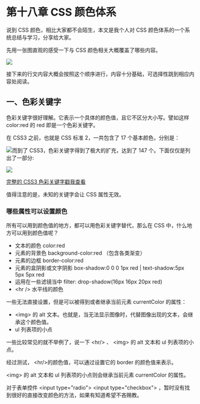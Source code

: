 # 第十八章 CSS 颜色体系

说到 CSS 颜色，相比大家都不会陌生，本文是我个人对 CSS 颜色体系的一个系统总结与学习，分享给大家。

先用一张图直观的感受一下与 CSS 颜色相关大概覆盖了哪些内容。

![](http://images2015.cnblogs.com/blog/608782/201606/608782-20160628102556546-1962104922.png)

接下来的行文内容大概会按照这个顺序进行，内容十分基础，可选择性跳到相应内容处阅读。

## 一、色彩关键字

色彩关键字很好理解。它表示一个具体的颜色值，且它不区分大小写。譬如这样 color:red 的 red 即是一个色彩关键字。

在 CSS3 之前，也就是 CSS 标准 2，一共包含了 17 个基本颜色，分别是：

![](http://images2015.cnblogs.com/blog/608782/201606/608782-20160628102620374-2108376967.jpg)而到了 CSS3，色彩关键字得到了极大的扩充，达到了 147 个。下面仅仅是列出了一部分:

![](http://images2015.cnblogs.com/blog/608782/201606/608782-20160628102630812-127687153.jpg)

[完整的 CSS3 色彩关键字戳我查看](http://sbco.cc/demo/color/html/)

值得注意的是，未知的关键字会让 CSS 属性无效。

### 哪些属性可以设置颜色

所有可以用到颜色值的地方，都可以用色彩关键字替代，那么在 CSS 中，什么地方可以用到颜色值呢？

* 文本的颜色 color:red
* 元素的背景色 background-color:red （包含各类渐变）
* 元素的边框 border-color:red
* 元素的盒阴影或文字阴影 box-shadow:0 0 0 1px red \| text-shadow:5px 5px 5px red
* 运用在一些滤镜当中 filter: drop-shadow\(16px 16px 20px red\)
* &lt;hr /&gt; 水平线的颜色

一些无法直接设置，但是可以被得到或者继承当前元素 currentColor 的属性：

* &lt;img&gt; 的 alt 文本。也就是，当无法显示图像时，代替图像出现的文本，会继承这个颜色值。
* ul 列表项的小点

一些比较常见的就不举例了，说一下 &lt;hr/&gt; 、 &lt;img&gt; 的 alt 文本和 ul 列表项的小点。

经过测试， &lt;hr/&gt;的颜色值，可以通过设置它的 border 的颜色值来表示。

&lt;img&gt; 的 alt 文本和 ul 列表项的小点则会继承当前元素 currentColor 的属性。

对于表单控件 &lt;input type="radio"&gt; &lt;input type="checkbox"&gt; ，暂时没有找到很好的直接改变颜色的方法，如果有知道希望不吝赐教。









